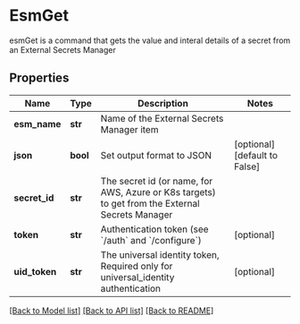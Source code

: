 # EsmGet

esmGet is a command that gets the value and interal details of a secret from an External Secrets Manager
## Properties
Name | Type | Description | Notes
------------ | ------------- | ------------- | -------------
**esm_name** | **str** | Name of the External Secrets Manager item | 
**json** | **bool** | Set output format to JSON | [optional] [default to False]
**secret_id** | **str** | The secret id (or name, for AWS, Azure or K8s targets) to get from the External Secrets Manager | 
**token** | **str** | Authentication token (see &#x60;/auth&#x60; and &#x60;/configure&#x60;) | [optional] 
**uid_token** | **str** | The universal identity token, Required only for universal_identity authentication | [optional] 

[[Back to Model list]](../README.md#documentation-for-models) [[Back to API list]](../README.md#documentation-for-api-endpoints) [[Back to README]](../README.md)


